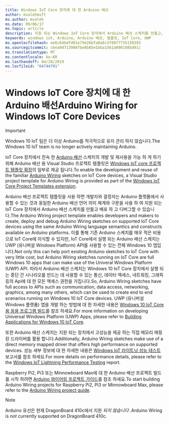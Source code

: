 ```yaml
---
title: Windows IoT Core 장치에 대 한 Arduino 배선
author: msalehmsft
ms.author: msaleh
ms.date: 09/06/17
ms.topic: article
description: 지원 되는 Windows IoT Core 장치에서 Arduino 배선 스케치를 만들고, 배포 하 고, 디버그 하는 방법을 알아봅니다.
keywords: windows iot, Arduino, Arduino 배선, 템플릿, IoT Core, UWP
ms.openlocfilehash: ee6c64bdfd01e79d26bfa0a6c5f88f7735150393
ms.sourcegitcommit: cbea9d713986fbe8b85e1bba1561a000188bd91c
ms.translationtype: MT
ms.contentlocale: ko-KR
ms.lasthandoff: 04/28/2019
ms.locfileid: "64744791"
---
```

# <a name="arduino-wiring-for-windows-iot-core-devices"></a><span data-ttu-id="339a5-104">Windows IoT Core 장치에 대 한 Arduino 배선</span><span class="sxs-lookup"><span data-stu-id="339a5-104">Arduino Wiring for Windows IoT Core Devices</span></span>

> [!IMPORTANT]
> <span data-ttu-id="339a5-105">Windows 10 IoT 팀은 더 이상 Arduino를 적극적으로 유지 관리 하지 않습니다.</span><span class="sxs-lookup"><span data-stu-id="339a5-105">The Windows 10 IoT team is no longer actively maintaining Arduino.</span></span>

<span data-ttu-id="339a5-106">IoT Core 장치에서 친숙 한 [Arduino 배선](https://www.arduino.cc/en/Reference/HomePage) 스케치의 개발 및 재사용을 가능 하 게 하기 위해 Arduino 배선 용 Visual Studio 프로젝트 템플릿은 [Windows IoT core 프로젝트 템플릿 확장](https://go.microsoft.com/fwlink/?linkid=847472)의 일부로 제공 됩니다.</span><span class="sxs-lookup"><span data-stu-id="339a5-106">To enable the development and reuse of the familiar [Arduino Wiring](https://www.arduino.cc/en/Reference/HomePage) sketches on IoT Core devices, a Visual Studio project template for Arduino Wiring is provided as part of the [Windows IoT Core Project Templates extension](https://go.microsoft.com/fwlink/?linkid=847472).</span></span>

<span data-ttu-id="339a5-107">Arduino 배선 프로젝트 템플릿을 사용 하면 개발자와 결정자는 Arduino 플랫폼에서 사용할 수 있는 것과 동일한 Arduino 배선 언어 의미 체계와 구문을 사용 하 여 지원 되는 IoT Core 장치에서 Arduino 배선 스케치를 만들고 배포 하 고 디버그할 수 있습니다.</span><span class="sxs-lookup"><span data-stu-id="339a5-107">The Arduino Wiring project template enables developers and makers to create, deploy and debug Arduino Wiring sketches on supported IoT Core devices using the same Arduino Wiring language semantics and constructs available on Arduino platforms.</span></span> <span data-ttu-id="339a5-108">이를 통해 기존 Arduino 스케치를 매우 적은 비용으로 IoT Core에 이식할 수 있지만, IoT Core에서 실행 되는 Arduino 배선 스케치는 UWP (유니버설 Windows Platform) API를 사용할 수 있는 전체 Windows 10 앱입니다.</span><span class="sxs-lookup"><span data-stu-id="339a5-108">Not only this can help port existing Arduino sketches to IoT Core with very little cost, but Arduino Wiring sketches running on IoT Core are full Windows 10 apps that can make use of the Univeral Windows Platform (UWP) API.</span></span> <span data-ttu-id="339a5-109">따라서 Arduino 배선 스케치는 Windows 10 IoT Core 장치에서 실행 되는 종단 간 시나리오를 만드는 데 사용할 수 있는 통신, 데이터 액세스, 네트워킹, 그래픽 등의 Api에 대 한 모든 액세스 권한을 가집니다.</span><span class="sxs-lookup"><span data-stu-id="339a5-109">So, Arduino Wiring sketches have full access to APIs such as communication, data access, networking, graphics, among many others, which can be used to create end to end scenarios running on Windows 10 IoT Core devices.</span></span> <span data-ttu-id="339a5-110">UWP (유니버설 Windows 플랫폼) 앱을 개발 하는 방법에 대 한 자세한 내용은 [Windows 10 IoT Core 용 응용 프로그램 빌드](../develop-your-app/BuildingAppsForIoTCore.md)를 참조 하세요.</span><span class="sxs-lookup"><span data-stu-id="339a5-110">For more information on developing Universal Windows Platform (UWP) Apps, please refer to [Building Applications for Windows 10 IoT Core](../develop-your-app/BuildingAppsForIoTCore.md).</span></span>

<span data-ttu-id="339a5-111">또한 Arduino 배선 스케치는 지원 되는 장치에서 고성능을 제공 하는 직접 메모리 매핑된 드라이버를 활용 합니다.</span><span class="sxs-lookup"><span data-stu-id="339a5-111">Additionally, Arduino Wiring sketches make use of a direct memory mapped driver that offers high performance on supported devices.</span></span> <span data-ttu-id="339a5-112">성능 세부 정보에 대 한 자세한 내용은 [Windows IoT 라이트닝 성능 테스트](../develop-your-app/LightningPerformance.md) 보고서를 참조 하세요.</span><span class="sxs-lookup"><span data-stu-id="339a5-112">For more details on performance details, please refer to the [Windows IoT Lightning Performance Testing](../develop-your-app/LightningPerformance.md) report.</span></span>

<span data-ttu-id="339a5-113">Raspberry Pi2, Pi3 또는 Minnowboard Max에 대 한 Arduino 배선 프로젝트 빌드를 시작 하려면 [Arduino 와이어링 프로젝트 가이드](ArduinoWiringProjectGuide.md)를 참조 하세요.</span><span class="sxs-lookup"><span data-stu-id="339a5-113">To start building Arduino Wiring projects for Raspberry Pi2, Pi3 or Minnowboard Max, please refer to the [Arduino Wiring project guide](ArduinoWiringProjectGuide.md).</span></span>

> [!NOTE]
> <span data-ttu-id="339a5-114">Arduino 유선은 현재 DragonBoard 410c에서 지원 *되지 않습니다* .</span><span class="sxs-lookup"><span data-stu-id="339a5-114">Arduino Wiring is *not* currently supported on DragonBoard 410c.</span></span>
